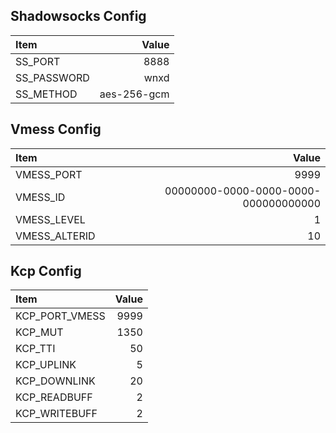 ## Shadowsocks Config

| Item           |                                Value |
| :------------- | -----------------------------------: |
| SS_PORT        |                                 8888 |
| SS_PASSWORD    |                                 wnxd |
| SS_METHOD      |                          aes-256-gcm |

## Vmess Config

| Item           |                                Value |
| :------------- | -----------------------------------: |
| VMESS_PORT     |                                 9999 |
| VMESS_ID       | 00000000-0000-0000-0000-000000000000 |
| VMESS_LEVEL    |                                    1 |
| VMESS_ALTERID  |                                   10 |

## Kcp Config

| Item           |                                Value |
| :------------- | -----------------------------------: |
| KCP_PORT_VMESS |                                 9999 |
| KCP_MUT        |                                 1350 |
| KCP_TTI        |                                   50 |
| KCP_UPLINK     |                                    5 |
| KCP_DOWNLINK   |                                   20 |
| KCP_READBUFF   |                                    2 |
| KCP_WRITEBUFF  |                                    2 |
